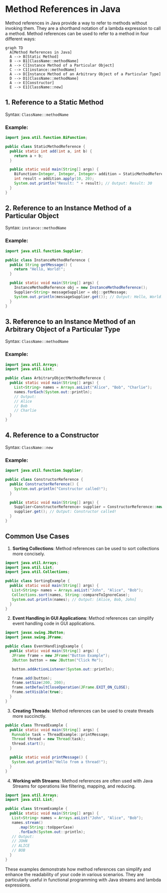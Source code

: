 # Method References in Java

Method references in Java provide a way to refer to methods without invoking them. They are a shorthand notation of a lambda expression to call a method. Method references can be used to refer to a method in four different ways:
```mermaid
graph TD
  A[Method References in Java]
  A --> B[Static Method]
  B --> B1[ClassName::methodName]
  A --> C[Instance Method of a Particular Object]
  C --> C1[instance::methodName]
  A --> D[Instance Method of an Arbitrary Object of a Particular Type]
  D --> D1[ClassName::methodName]
  A --> E[Constructor]
  E --> E1[ClassName::new]
```

## 1. Reference to a Static Method

Syntax: `ClassName::methodName`

### Example:
```java
import java.util.function.BiFunction;

public class StaticMethodReference {
  public static int add(int a, int b) {
    return a + b;
  }

  public static void main(String[] args) {
    BiFunction<Integer, Integer, Integer> addition = StaticMethodReference::add;
    int result = addition.apply(10, 20);
    System.out.println("Result: " + result); // Output: Result: 30
  }
}
```

## 2. Reference to an Instance Method of a Particular Object

Syntax: `instance::methodName`

### Example:
```java
import java.util.function.Supplier;

public class InstanceMethodReference {
  public String getMessage() {
    return "Hello, World!";
  }

  public static void main(String[] args) {
    InstanceMethodReference obj = new InstanceMethodReference();
    Supplier<String> messageSupplier = obj::getMessage;
    System.out.println(messageSupplier.get()); // Output: Hello, World!
  }
}
```

## 3. Reference to an Instance Method of an Arbitrary Object of a Particular Type

Syntax: `ClassName::methodName`

### Example:
```java
import java.util.Arrays;
import java.util.List;

public class ArbitraryObjectMethodReference {
  public static void main(String[] args) {
    List<String> names = Arrays.asList("Alice", "Bob", "Charlie");
    names.forEach(System.out::println);
    // Output:
    // Alice
    // Bob
    // Charlie
  }
}
```

## 4. Reference to a Constructor

Syntax: `ClassName::new`

### Example:
```java
import java.util.function.Supplier;

public class ConstructorReference {
  public ConstructorReference() {
    System.out.println("Constructor called!");
  }

  public static void main(String[] args) {
    Supplier<ConstructorReference> supplier = ConstructorReference::new;
    supplier.get(); // Output: Constructor called!
  }
}
```

## Common Use Cases

1. **Sorting Collections**:
  Method references can be used to sort collections more concisely.
  ```java
  import java.util.Arrays;
  import java.util.List;
  import java.util.Collections;

  public class SortingExample {
    public static void main(String[] args) {
     List<String> names = Arrays.asList("John", "Alice", "Bob");
     Collections.sort(names, String::compareToIgnoreCase);
     System.out.println(names); // Output: [Alice, Bob, John]
    }
  }
  ```

2. **Event Handling in GUI Applications**:
  Method references can simplify event handling code in GUI applications.
  ```java
  import javax.swing.JButton;
  import javax.swing.JFrame;

  public class EventHandlingExample {
    public static void main(String[] args) {
     JFrame frame = new JFrame("Button Example");
     JButton button = new JButton("Click Me");

     button.addActionListener(System.out::println);

     frame.add(button);
     frame.setSize(200, 200);
     frame.setDefaultCloseOperation(JFrame.EXIT_ON_CLOSE);
     frame.setVisible(true);
    }
  }
  ```

3. **Creating Threads**:
  Method references can be used to create threads more succinctly.
  ```java
  public class ThreadExample {
    public static void main(String[] args) {
     Runnable task = ThreadExample::printMessage;
     Thread thread = new Thread(task);
     thread.start();
    }

    public static void printMessage() {
     System.out.println("Hello from a thread!");
    }
  }
  ```

4. **Working with Streams**:
  Method references are often used with Java Streams for operations like filtering, mapping, and reducing.
  ```java
  import java.util.Arrays;
  import java.util.List;

  public class StreamExample {
    public static void main(String[] args) {
     List<String> names = Arrays.asList("John", "Alice", "Bob");
     names.stream()
        .map(String::toUpperCase)
        .forEach(System.out::println);
     // Output:
     // JOHN
     // ALICE
     // BOB
    }
  }
  ```

These examples demonstrate how method references can simplify and enhance the readability of your code in various scenarios. They are particularly useful in functional programming with Java streams and lambda expressions.
